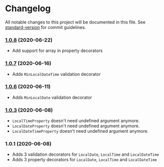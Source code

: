 # Changelog

All notable changes to this project will be documented in this file. See [standard-version](https://github.com/conventional-changelog/standard-version) for commit guidelines.

### [1.0.8](https://github.com/ojhaujjwal/class-validator-js-joda/compare/v1.0.7...v1.0.8) (2020-06-22)
- Add support for array in property decorators

### [1.0.7](https://github.com/ojhaujjwal/class-validator-js-joda/compare/v1.0.6...v1.0.7) (2020-06-16)
- Adds `MinLocalDateTime` validation decorator

### [1.0.6](https://github.com/ojhaujjwal/class-validator-js-joda/compare/v1.0.4...v1.0.6) (2020-06-11)
- Adds `MinLocalDate` validation decorator 

### [1.0.3](https://github.com/ojhaujjwal/class-validator-js-joda/compare/v1.0.2...v1.0.3) (2020-06-08)
- `LocalTimeProperty` doesn't need undefined argument anymore.
- `LocalDateProperty` doesn't need undefined argument anymore.
- `LocalDateTimeProperty` doesn't need undefined argument anymore.

### 1.0.1 (2020-06-08)
- Adds 3 validation decorators for `LocalDate`, `LocalTime` and `LocalDateTime`
- Adds 3 property decorators for `LocalDate`, `LocalTime` and `LocalDateTime`

